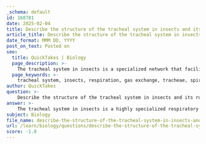 ```yaml
---
_schema: default
id: 168781
date: 2025-02-04
title: Describe the structure of the tracheal system in insects and its role in respiration.
article_title: Describe the structure of the tracheal system in insects and its role in respiration.
date_format: MMM DD, YYYY
post_on_text: Posted on
seo:
  title: QuickTakes | Biology
  page_description: >-
    The tracheal system in insects is a specialized network that facilitates efficient gas exchange through tracheae and tracheoles, utilizing spiracles for air intake and unique ventilation mechanisms to support respiration while minimizing water loss.
  page_keywords: >-
    tracheal system, insects, respiration, gas exchange, tracheae, spiracles, tracheoles, oxygen delivery, ventilation mechanisms, water loss regulation, high surface area, metabolic demands
author: QuickTakes
question: >-
    Describe the structure of the tracheal system in insects and its role in respiration.
answer: >-
    The tracheal system in insects is a highly specialized respiratory structure that plays a crucial role in gas exchange. Here’s a detailed description of its structure and function:\n\n### Structure of the Tracheal System\n\n1. **Tracheae**: The tracheal system consists of a network of tubes called tracheae that branch throughout the insect's body. These tubes are lined with a chitinous cuticle, which provides structural support and prevents collapse.\n\n2. **Spiracles**: Air enters the tracheal system through small openings known as spiracles, located on the sides of the insect's body. Each spiracle can be opened or closed to regulate airflow, which is essential for minimizing water loss, especially in arid environments.\n\n3. **Tracheoles**: The tracheae further branch into smaller tubes called tracheoles, which penetrate deep into the tissues of the insect. Tracheoles are much narrower than tracheae and are responsible for delivering oxygen directly to individual cells.\n\n4. **Moist Ends of Tracheoles**: The ends of tracheoles are often filled with a fluid that facilitates the dissolution of gases, allowing for efficient diffusion of oxygen into the cells and carbon dioxide out of them.\n\n### Role in Respiration\n\n1. **Direct Oxygen Delivery**: The tracheal system allows for the direct delivery of oxygen to tissues without the need for a circulatory system to transport gases. This is particularly advantageous for small insects, as it reduces the distance oxygen must diffuse, enhancing the efficiency of gas exchange.\n\n2. **Ventilation Mechanisms**: Insects utilize body movements to ventilate their tracheal system. By contracting and relaxing their abdominal muscles, they can create pressure changes that help draw air in and push it out of the tracheae. This mechanism is especially important for larger insects, which may require more active ventilation to meet their metabolic demands.\n\n3. **Regulation of Gas Exchange**: The ability of spiracles to open and close allows insects to regulate gas exchange effectively. During periods of high activity, spiracles can open wider to allow more oxygen in, while they can close to conserve water during dry conditions.\n\n4. **High Surface Area to Volume Ratio**: The extensive branching of the tracheal system provides a high surface area relative to the volume of the insect, facilitating efficient gas exchange. This structural adaptation is crucial for meeting the oxygen demands of the insect's metabolism.\n\n### Conclusion\n\nIn summary, the tracheal system in insects is a highly efficient respiratory mechanism that enables effective gas exchange while minimizing water loss. Its structure, including spiracles, tracheae, and tracheoles, along with its ventilation mechanisms, allows insects to thrive in various environments, making it a remarkable adaptation in the animal kingdom.
subject: Biology
file_name: describe-the-structure-of-the-tracheal-system-in-insects-and-its-role-in-respiration.md
url: /learn/biology/questions/describe-the-structure-of-the-tracheal-system-in-insects-and-its-role-in-respiration
score: -1.0
---
```


&nbsp;